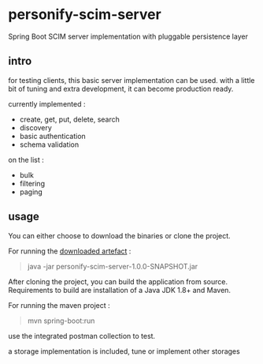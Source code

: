 # personify-scim-server

Spring Boot SCIM server implementation with pluggable persistence layer

## intro

for testing clients, this basic server implementation can be used.
with a little bit of tuning and extra development, it can become production ready.

currently implemented :

- create, get, put, delete, search
- discovery
- basic authentication
- schema validation

on the list :

- bulk
- filtering
- paging



## usage

You can either choose to download the binaries or clone the project.

For running the <a href="https://bitbucket.org/wouter29/personify-scim-server/downloads/">downloaded artefact</a> : 

> java -jar personify-scim-server-1.0.0-SNAPSHOT.jar

After cloning the project, you can build the application from source.
Requirements to build are installation of a Java JDK 1.8+ and Maven.

For running the maven project :

> mvn spring-boot:run





use the integrated postman collection to test.

a storage implementation is included, tune or implement other storages
